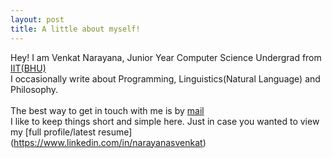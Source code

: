 ```yaml
---
layout: post
title: A little about myself!
---
```


Hey! I am Venkat Narayana, Junior Year Computer Science Undergrad from [IIT(BHU)](https://iitbhu.ac.in)  
I occasionally write about Programming, Linguistics(Natural Language) and Philosophy.
<br><br>
The best way to get in touch with me is by [mail](mailto:narayana.svenkat.cse17@iitbhu.ac.in)  
I like to keep things short and simple here. Just in case you wanted to view my [full profile/latest resume] (https://www.linkedin.com/in/narayanasvenkat)


